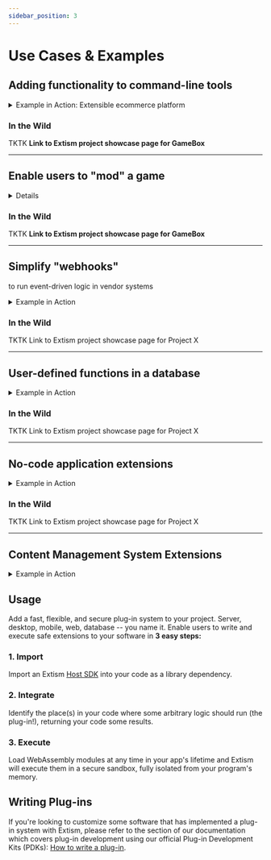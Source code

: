 ```yaml
---
sidebar_position: 3
---
```


# Use Cases & Examples


## Adding functionality to command-line tools

<details>
  <summary>Example in Action: Extensible ecommerce platform</summary>

  Here's some partial code demonstrating an example ecommerce platform allowing store owners to add custom discount logic:
  
  ```ruby title=ecommerce/checkout.rb
  require 'extism'
  require 'json'

  ctx = Extism::Context.new

  # your manifest can be created from wasm code on disk (seen here), or from bytes read from other 
  # sources such as a database or cache.
  manifest = {
    :wasm => [{:path => "store_owner/checkout.wasm"}] 
  }
  plugin = ctx.plugin(manifest)
  input = JSON.generate({
    :cart_total => cart_total.as_cents, 
    :is_new_customer => true, 
    :provided_email => false
  })

  # call the plug-in's `before_checkout_finalize` function for any custom behavior

  output = JSON.parse(plugin.call("before_checkout_finalize", input)
  # output = {discount_percent: 20.0}

  # use the output however you want in order to charge the customer accordingly

  if output.discount_percent > 0 
    charge_credit_card(cart_total.apply_discount(order.discount_percent))
  else 
    charge_credit_card(cart_total)
  end
  ```

  A store owner can implement a plug-in in a variety of languages (the only real requirement is that it can be run in or as WebAssembly). We officially support many options through the use of an Extism [Plug-in Development Kit (PDK)](/docs/category/write-a-plug-in). Here's an example of the `before_checkout_finalize` function implemented in a plug-in:

  ```rust title=store_owner/checkout.rs
  use extism_pdk::*;
  use serde::{Deserialize, Serialize};

  #[derive(Deserialize)]
  struct CartDataInput {
      pub cart_total: i32,
      pub is_new_customer: bool,
      pub provided_email: bool,
  }

  #[derive(Serialize)]
  struct CartDataOutput {
      pub discount_percent: f32,
  }

  #[plugin_fn]
  pub fn before_checkout_finalize(Json(checkout_data): Json<CartDataInput>) -> FnResult<Json<CartDataOutput>> {
      let mut output = CartDataOutput {
          discount_percent: 0.0,
      };
      // store owner decides what to do here
      if checkout_data.is_new_customer && checkout_data.cart_total >= 10000 {
          // new customer & $100+ spend, give a 20% discount
          output.discount_percent = 20.0
      }

      Ok(Json(output))
  }
  ```

</details>

### In the Wild
TKTK **Link to Extism project showcase page for GameBox**

---

## Enable users to "mod" a game

<details>
</details>

### In the Wild
TKTK **Link to Extism project showcase page for GameBox**

___

## Simplify "webhooks" 
to run event-driven logic in vendor systems

<details>
  <summary>Example in Action</summary>
</details>

### In the Wild
TKTK Link to Extism project showcase page for Project X

---

## User-defined functions in a database

<details>
  <summary>Example in Action</summary>
</details>

### In the Wild
TKTK Link to Extism project showcase page for Project X

---

## No-code application extensions

<details>
  <summary>Example in Action</summary>
</details>

### In the Wild
TKTK Link to Extism project showcase page for Project X

---

## Content Management System Extensions

<details>
  <summary>Example in Action</summary>
</details>


## Usage

Add a fast, flexible, and secure plug-in system to your project. Server, desktop, mobile, web, database -- you name it. Enable users to write and execute safe extensions to your software in **3 easy steps:**

### 1. Import

Import an Extism [Host SDK](/docs/category/integrate-into-your-codebase/) into your code as a library dependency.

### 2. Integrate 

Identify the place(s) in your code where some arbitrary logic should run (the plug-in!), returning your code some results.

### 3. Execute

Load WebAssembly modules at any time in your app's lifetime and Extism will execute them in a secure sandbox, fully isolated from your program's memory.

## Writing Plug-ins

If you're looking to customize some software that has implemented a plug-in system with Extism, please refer to the section of our documentation which covers plug-in development using our official Plug-in Development Kits (PDKs): [How to write a plug-in](/docs/category/write-a-plug-in).
